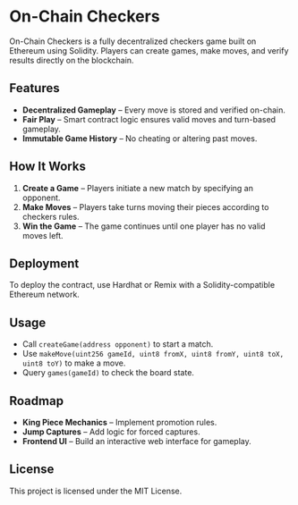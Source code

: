 # On-Chain Checkers

On-Chain Checkers is a fully decentralized checkers game built on Ethereum using Solidity. Players can create games, make moves, and verify results directly on the blockchain.

## Features
- **Decentralized Gameplay** – Every move is stored and verified on-chain.
- **Fair Play** – Smart contract logic ensures valid moves and turn-based gameplay.
- **Immutable Game History** – No cheating or altering past moves.

## How It Works
1. **Create a Game** – Players initiate a new match by specifying an opponent.
2. **Make Moves** – Players take turns moving their pieces according to checkers rules.
3. **Win the Game** – The game continues until one player has no valid moves left.

## Deployment
To deploy the contract, use Hardhat or Remix with a Solidity-compatible Ethereum network.

## Usage
- Call `createGame(address opponent)` to start a match.
- Use `makeMove(uint256 gameId, uint8 fromX, uint8 fromY, uint8 toX, uint8 toY)` to make a move.
- Query `games(gameId)` to check the board state.

## Roadmap
- **King Piece Mechanics** – Implement promotion rules.
- **Jump Captures** – Add logic for forced captures.
- **Frontend UI** – Build an interactive web interface for gameplay.

## License
This project is licensed under the MIT License.

